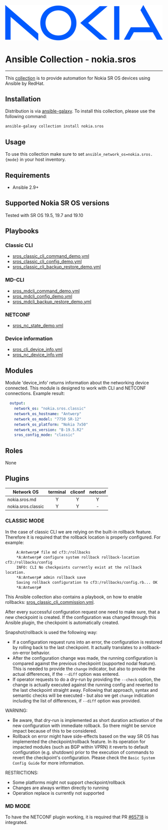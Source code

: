 ![NOKIA](https://raw.githubusercontent.com/nokia/nsp-workflow/master/logo.png)
# Ansible Collection - nokia.sros

***

This [collection](https://galaxy.ansible.com/nokia/sros) is to provide automation for Nokia SR OS devices using Ansible by RedHat.

## Installation
Distribution is via [ansible-galaxy](https://galaxy.ansible.com/).
To install this collection, please use the following command:
```bash
ansible-galaxy collection install nokia.sros
```

## Usage
To use this collection make sure to set `ansible_network_os=nokia.sros.{mode}` in your host inventory.

## Requirements
* Ansible 2.9+

## Supported Nokia SR OS versions
Tested with SR OS 19.5, 19.7 and 19.10

## Playbooks
### Classic CLI
* [sros_classic_cli_command_demo.yml](https://raw.githubusercontent.com/nokia/sros-ansible/master/playbooks/sros_classic_cli_command_demo.yml)
* [sros_classic_cli_config_demo.yml](https://raw.githubusercontent.com/nokia/sros-ansible/master/playbooks/sros_classic_cli_config_demo.yml)
* [sros_classic_cli_backup_restore_demo.yml](https://raw.githubusercontent.com/nokia/sros-ansible/master/playbooks/sros_classic_cli_backup_restore_demo.yml)
### MD-CLI
* [sros_mdcli_command_demo.yml](https://raw.githubusercontent.com/nokia/sros-ansible/master/playbooks/sros_mdcli_command_demo.yml)
* [sros_mdcli_config_demo.yml](https://raw.githubusercontent.com/nokia/sros-ansible/master/playbooks/sros_mdcli_config_demo.yml)
* [sros_mdcli_backup_restore_demo.yml](https://raw.githubusercontent.com/nokia/sros-ansible/master/playbooks/sros_mdcli_backup_restore_demo.yml)
### NETCONF
* [sros_nc_state_demo.yml](https://raw.githubusercontent.com/nokia/sros-ansible/master/playbooks/sros_nc_state_demo.yml)
### Device information
* [sros_cli_device_info.yml](https://raw.githubusercontent.com/nokia/sros-ansible/master/playbooks/sros_cli_device_info.yml)
* [sros_nc_device_info.yml](https://raw.githubusercontent.com/nokia/sros-ansible/master/playbooks/sros_nc_device_info.yml)

## Modules
Module 'device_info' returns information about the networking device connected.
This module is designed to work with CLI and NETCONF connections.
Example result:
```yaml
  output:
    network_os: "nokia.sros.classic"
    network_os_hostname: "Antwerp"
    network_os_model: "7750 SR-12"
    network_os_platform: "Nokia 7x50"
    network_os_version: "B-19.5.R2"
    sros_config_mode: "classic"
```

## Roles
None

## Plugins
|     Network OS     | terminal | cliconf | netconf |
|--------------------|:--------:|:-------:|:-------:|
| nokia.sros.md      |     Y    |    Y    |    Y    |
| nokia.sros.classic |     Y    |    Y    |    -    |

### CLASSIC MODE
In the case of classic CLI we are relying on the built-in rollback feature.
Therefore it is required that the rollback location is properly configured.
For example:
```
     A:Antwerp# file md cf3:/rollbacks
     *A:Antwerp# configure system rollback rollback-location cf3:/rollbacks/config
     INFO: CLI No checkpoints currently exist at the rollback location.
     *A:Antwerp# admin rollback save
     Saving rollback configuration to cf3:/rollbacks/config.rb... OK
     *A:Antwerp#
```

This Ansible collection also contains a playbook, on how to enable rollbacks:
[sros_classic_cli_commission.yml](https://raw.githubusercontent.com/nokia/sros-ansible/master/playbooks/sros_classic_cli_commission.yml).

After every successful configuration request one need to make sure, that a new
checkpoint is created. If the configuration was changed through this Ansible
plugin, the checkpoint is automatically created.

Snapshot/rollback is used the following way:
* If a configuration request runs into an error, the configuration is restored
  by rolling back to the last checkpoint. It actually translates to a
  rollback-on-error behavior.
* After the configuration change was made, the running configuration is
  compared against the previous checkpoint (supported nodal feature). This
  is needed to provide the `change` indicator, but also to provide the
  actual differences, if the `--diff` option was entered.
* If operator requests to do a dry-run by providing the `--check` option,
  the change is actually executed against the running config and reverted
  to the last checkpoint straight away. Following that approach, syntax and
  semantic checks will be executed - but also we get `change` indication
  including the list of differences, if `--diff` option was provided.

WARNING:
* Be aware, that dry-run is implemented as short duration activation of the
  new configuration with immediate rollback. So there might be service impact
  because of this to be considered.
* Rollback on error might have side-effects based on the way SR OS has implemented
  the checkpoint/rollback feature. In its operation for impacted modules (such
  as BGP within VPRN) it reverts to default configuration (e.g. shutdown) prior
  to the execution of commands to revert the checkpoint's configuration. Please
  check the `Basic System Config Guide` for more information.

RESTRICTIONS:
* Some platforms might not support checkpoint/rollback
* Changes are always written directly to running
* Operation replace is currently not supported

### MD MODE
To have the NETCONF plugin working, it is required that PR [#65718](https://github.com/ansible/ansible/pull/65718) is integrated.
